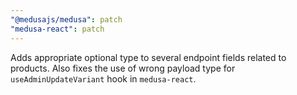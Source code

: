 ```yaml
---
"@medusajs/medusa": patch
"medusa-react": patch
---
```


Adds appropriate optional type to several endpoint fields related to products. Also fixes the use of wrong payload type for `useAdminUpdateVariant` hook in `medusa-react`.
